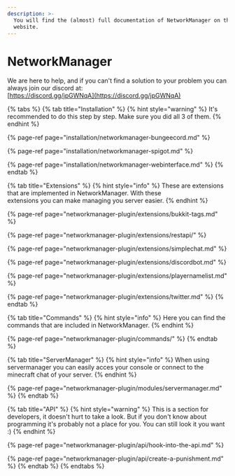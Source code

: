```yaml
---
description: >-
  You will find the (almost) full documentation of NetworkManager on this
  website.
---
```


# NetworkManager

We are here to help, and if you can't find a solution to your problem you can always join our discord at:   
[https://discord.gg/jpGWNqA](https://discord.gg/jpGWNqA)

{% tabs %}
{% tab title="Installation" %}
{% hint style="warning" %}
It's recommended to do this step by step. Make sure you did all 3 of them.
{% endhint %}

{% page-ref page="installation/networkmanager-bungeecord.md" %}

{% page-ref page="installation/networkmanager-spigot.md" %}

{% page-ref page="installation/networkmanager-webinterface.md" %}
{% endtab %}

{% tab title="Extensions" %}
{% hint style="info" %}
These are extensions that are implemented in NetworkManager. With these   
extensions you can make managing you server easier.
{% endhint %}

{% page-ref page="networkmanager-plugin/extensions/bukkit-tags.md" %}

{% page-ref page="networkmanager-plugin/extensions/restapi/" %}

{% page-ref page="networkmanager-plugin/extensions/simplechat.md" %}

{% page-ref page="networkmanager-plugin/extensions/discordbot.md" %}

{% page-ref page="networkmanager-plugin/extensions/playernamelist.md" %}

{% page-ref page="networkmanager-plugin/extensions/twitter.md" %}
{% endtab %}

{% tab title="Commands" %}
{% hint style="info" %}
Here you can find the commands that are included in NetworkManager.
{% endhint %}

{% page-ref page="networkmanager-plugin/commands/" %}
{% endtab %}

{% tab title="ServerManager" %}
{% hint style="info" %}
When using servermanager you can easily acces your console or connect to the minecraft chat of your server.
{% endhint %}

{% page-ref page="networkmanager-plugin/modules/servermanager.md" %}
{% endtab %}

{% tab title="API" %}
{% hint style="warning" %}
This is a section for developers, it doesn't hurt to take a look. But if you don't know about programming it's probably not a place for you. You can still look it you want :\)
{% endhint %}

{% page-ref page="networkmanager-plugin/api/hook-into-the-api.md" %}

{% page-ref page="networkmanager-plugin/api/create-a-punishment.md" %}
{% endtab %}
{% endtabs %}



